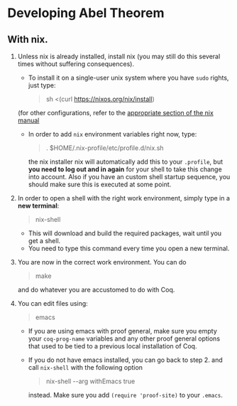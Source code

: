# Developing Abel Theorem

## With nix.

1. Unless nix is already installed, install nix (you may still do this several
   times without suffering consequences).
   - To install it on a single-user unix system where you
     have `sudo` rights, just type:
     > sh <(curl https://nixos.org/nix/install)

   (for other configurations, refer to the [appropriate section of the
   nix manual](https://nixos.org/nix/manual/#ch-installing-binary)

   - In order to add `nix` environment variables right now, type:
     > . $HOME/.nix-profile/etc/profile.d/nix.sh

     the nix installer nix will automatically add this to your
     `.profile`, but **you need to log out and in again** for your shell
     to take this change into account. Also if you have an custom
     shell startup sequence, you should make sure this is executed at
     some point.

2. In order to open a shell with the right work environment, simply
   type in a **new terminal**:
   > nix-shell
   - This will download and build the required packages, wait until
     you get a shell.
   - You need to type this command every time you open a new terminal.

3. You are now in the correct work environment. You can do
   > make
   
   and do whatever you are accustomed to do with Coq.

4. You can edit files using:
   > emacs
   - If you are using emacs with proof general, make sure you empty your
     `coq-prog-name` variables and any other proof general options that
     used to be tied to a previous local installation of Coq.
   - If you do not have emacs installed, you can go back to
     step 2. and call `nix-shell` with the following option
     > nix-shell --arg withEmacs true
     
     instead. Make sure you add `(require 'proof-site)` to your `.emacs`.
